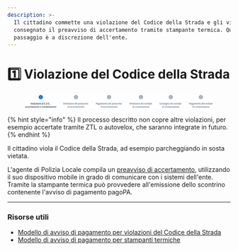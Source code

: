 ```yaml
---
description: >-
  Il cittadino commette una violazione del Codice della Strada e gli viene
  consegnato il preavviso di accertamento tramite stampante termica. Questo
  passaggio è a discrezione dell'ente.
---
```


# 1️⃣ Violazione del Codice della Strada

<figure><img src=".gitbook/assets/image (18).png" alt="Sezione 1 di 6: Violazione al Codice della strada, accertamento e contestazione"><figcaption></figcaption></figure>

{% hint style="info" %}
Il processo descritto non copre altre violazioni, per esempio accertate tramite ZTL o autovelox, che saranno integrate in futuro.
{% endhint %}

Il cittadino viola il Codice della Strada, ad esempio parcheggiando in sosta vietata.&#x20;

L'agente di Polizia Locale compila un [preavviso di accertamento](emissione-del-preavviso-di-accertamento.md), utilizzando il suo dispositivo mobile in grado di comunicare con i sistemi dell'ente. Tramite la stampante termica può provvedere all'emissione dello scontrino contenente l'avviso di pagamento pagoPA.&#x20;

***

### Risorse utili

* [Modello di avviso di pagamento per violazioni del Codice della Strada](https://developer.pagopa.it/pago-pa/guides/avviso-pagamento/allegato-1/varianti/violazioni-codice-della-strada)
* [Modello di avviso di pagamento per stampanti termiche](https://developer.pagopa.it/pago-pa/guides/avviso-pagamento/allegato-1/varianti/violazioni-codice-della-strada#formato-per-stampanti-termiche)&#x20;

